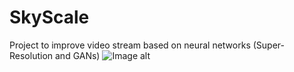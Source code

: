 # SkyScale
Project to improve video stream based on neural networks (Super-Resolution and GANs)
![Image alt](https://github.com/moksyasha/SkyScale/main/reuslt/tmpr0qfvvon.png)
